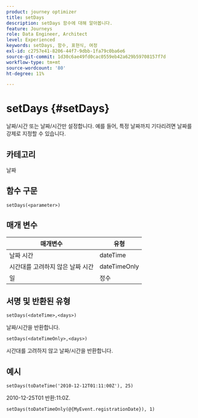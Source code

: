 ```yaml
---
product: journey optimizer
title: setDays
description: setDays 함수에 대해 알아봅니다.
feature: Journeys
role: Data Engineer, Architect
level: Experienced
keywords: setDays, 함수, 표현식, 여정
exl-id: c2757e41-8206-44f7-9dbb-1fa79c0ba6e6
source-git-commit: 1d30c6ae49fd0cac0559eb42a629b59708157f7d
workflow-type: tm+mt
source-wordcount: '80'
ht-degree: 11%

---
```


# setDays {#setDays}

날짜/시간 또는 날짜/시간만 설정합니다. 예를 들어, 특정 날짜까지 기다리려면 날짜를 강제로 지정할 수 있습니다.

## 카테고리

날짜

## 함수 구문

`setDays(<parameter>)`

## 매개 변수

| 매개변수 | 유형 |
|--- |--- |
| 날짜 시간 | dateTime |
| 시간대를 고려하지 않은 날짜 시간 | dateTimeOnly |
| 일 | 정수 |

## 서명 및 반환된 유형

`setDays(<dateTime>,<days>)`

날짜/시간을 반환합니다.

`setDays(<dateTimeOnly>,<days>)`

시간대를 고려하지 않고 날짜/시간을 반환합니다.

## 예시

`setDays(toDateTime('2010-12-12T01:11:00Z'), 25)`

2010-12-25T01 반환:11:0Z.

`setDays(toDateTimeOnly(@{MyEvent.registrationDate}), 1)`
